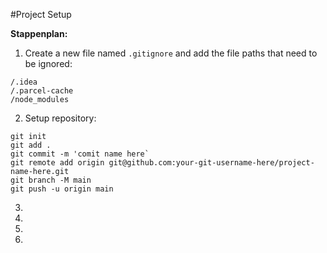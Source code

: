 #Project Setup

**Stappenplan:**
1. Create a new file named `.gitignore` and add the file paths that need to be ignored: 
```
/.idea
/.parcel-cache
/node_modules
```
2. Setup repository:
```
git init
git add .
git commit -m 'comit name here`
git remote add origin git@github.com:your-git-username-here/project-name-here.git
git branch -M main
git push -u origin main
```
3. 
4. 
5. 
6. 